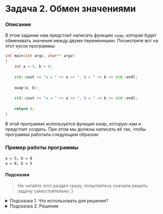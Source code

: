 # Задача 2. Обмен значениями

### Описание
В этом задании нам предстоит написать функцию `swap`, которая будет обменивать значения между двумя переменными. Посмотрите вот на этот кусок программы:
```cpp
int main(int argc, char** argv)
{
	int a = 5, b = 8;

	std::cout << "a = " << a << ", b = " << b << std::endl;

	swap(a, b);

	std::cout << "a = " << a << ", b = " << b << std::endl;

	return 0;
}
```

В этой программе используется функция swap, которую нам и предстоит создать. При этом мы должны написать её так, чтобы программа работала следующим образом:

### Пример работы программы
```
a = 5, b = 8
a = 8, b = 5
```
#### Подсказки

> Не читайте этот раздел сразу, попытайтесь сначала решить задачу самостоятельно :)

<details>

<summary>Подсказка 1. Что использовать для решения?</summary>

Для того, чтобы функция `swap` могла изменять значения в тех переменных, которые в неё передали - эти переменные должны быть переданы в функцию по ссылке. Для этого необходимо использовать оператор `&` при объявлении параметров функции

Для вывода на консоль использовать `std::cout`

</details>

<details>

<summary>Подсказка 2. Решение</summary>

![Решение](./solution.png)

</details>